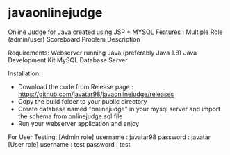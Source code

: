 # javaonlinejudge
Online Judge for Java created using JSP + MYSQL
Features :
Multiple Role (admin/user)
Scoreboard
Problem Description

Requirements:
Webserver running Java (preferably Java 1.8)
Java Development Kit
MySQL Database Server

Installation:
- Download the code from Release page : https://github.com/javatar98/javaonlinejudge/releases
- Copy the build folder to your public directory
- Create database named "onlinejudge" in your mysql server and import the schema from onlinejudge.sql file
- Run your webserver application and enjoy

For User Testing:
[Admin role]
username : javatar98
password : javatar
[User role]
username : test
password : test
